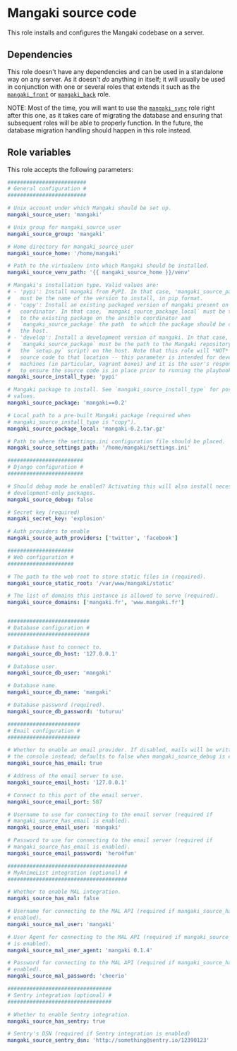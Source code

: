 # Mangaki source code

This role installs and configures the Mangaki codebase on a server.

## Dependencies

This role doesn't have any dependencies and can be used in a standalone way on
any server. As it doesn't *do* anything in itself; it will usually be used in
conjunction with one or several roles that extends it such as the
[`mangaki_front`](../mangaki_front/README.md) or
[`mangaki_back`](../mangaki_back/README.md) role.

NOTE: Most of the time, you will want to use the
[`mangaki_sync`](../mangaki_sync/README.md) role right after this one, as it
takes care of migrating the database and ensuring that subsequent roles will be
able to properly function. In the future, the database migration handling
should happen in this role instead.

## Role variables

This role accepts the following parameters:

```yaml
#########################
# General configuration #
#########################

# Unix account under which Mangaki should be set up.
mangaki_source_user: 'mangaki'

# Unix group for mangaki_source_user
mangaki_source_group: 'mangaki'

# Home directory for mangaki_source_user
mangaki_source_home: '/home/mangaki'

# Path to the virtualenv into which Mangaki should be installed.
mangaki_source_venv_path: '{{ mangaki_source_home }}/venv'

# Mangaki's installation type. Valid values are:
# - 'pypi': Install mangaki from PyPI. In that case, 'mangaki_source_package'
#   must be the name of the version to install, in pip format.
# - 'copy': Install an existing packaged version of mangaki present on the
#   coordinator. In that case, `mangaki_source_package_local` must be the path
#   to the existing package on the ansible coordinator and
#   `mangaki_source_package` the path  to which the package should be copied on
#   the host.
# - 'develop': Install a development version of mangaki. In that case,
#   `mangaki_source_package` must be the path to the Mangaki repository (containing
#   the `setup.py` script) on the host. Note that this role will *NOT* copy the
#   source code to that location -- this parameter is intended for development
#   machines (in particular, Vagrant boxes) and it is the user's responsibility
#   to ensure the source code is in place prior to running the playbook.
mangaki_source_install_type: 'pypi'

# Mangaki package to install. See `mangaki_source_install_type` for possible
# values.
mangaki_source_package: 'mangaki==0.2'

# Local path to a pre-built Mangaki package (required when
# mangaki_source_install_type is "copy").
mangaki_source_package_local: 'mangaki-0.2.tar.gz'

# Path to where the settings.ini configuration file should be placed.
mangaki_source_settings_path: '/home/mangaki/settings.ini'

########################
# Django configuration #
########################

# Should debug mode be enabled? Activating this will also install necessary
# development-only packages.
mangaki_source_debug: false

# Secret key (required)
mangaki_secret_key: 'explosion'

# Auth providers to enable
mangaki_source_auth_providers: ['twitter', 'facebook']

#####################
# Web configuration #
#####################

# The path to the web root to store static files in (required).
mangaki_source_static_root: '/var/www/mangaki/static'

# The list of domains this instance is allowed to serve (required).
mangaki_source_domains: ['mangaki.fr', 'www.mangaki.fr']


##########################
# Database configuration #
##########################

# Database host to connect to.
mangaki_source_db_host: '127.0.0.1'

# Database user.
mangaki_source_db_user: 'mangaki'

# Database name.
mangaki_source_db_name: 'mangaki'

# Database password (required).
mangaki_source_db_password: 'tuturuu'

#######################
# Email configuration #
#######################

# Whether to enable an email provider. If disabled, mails will be written to
# the console instead; defaults to false when mangaki_source_debug is enabled.
mangaki_source_has_email: true

# Address of the email server to use.
mangaki_source_email_host: '127.0.0.1'

# Connect to this port of the email server.
mangaki_source_email_port: 587

# Username to use for connecting to the email server (required if
# mangaki_source_has_email is enabled).
mangaki_source_email_user: 'mangaki'

# Password to use for connecting to the email server (required if
# mangaki_source_has_email is enabled).
mangaki_source_email_password: 'hero4fun'

######################################
# MyAnimeList integration (optional) #
######################################

# Whether to enable MAL integration.
mangaki_source_has_mal: false

# Username for connecting to the MAL API (required if mangaki_source_has_mal is
# enabled).
mangaki_source_mal_user: 'mangaki'

# User Agent for connecting to the MAL API (required if mangaki_source_has_mal
# is enabled).
mangaki_source_mal_user_agent: 'mangaki 0.1.4'

# Password for connecting to the MAL API (required if mangaki_source_has_mal is
# enabled).
mangaki_source_mal_password: 'cheerio'

#################################
# Sentry integration (optional) #
#################################

# Whether to enable Sentry integration.
mangaki_source_has_sentry: true

# Sentry's DSN (required if Sentry integration is enabled)
mangaki_source_sentry_dsn: 'http://something@sentry.io/12390123'
```
